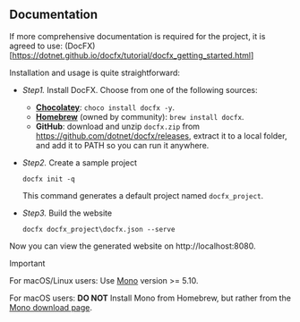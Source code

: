 ## Documentation

If more comprehensive documentation is required for the project, it is agreed to use: (DocFX)[https://dotnet.github.io/docfx/tutorial/docfx_getting_started.html]

Installation and usage is quite straightforward:

* *Step1.* Install DocFX. Choose from one of the following sources:
    * **[Chocolatey](https://chocolatey.org/packages/docfx)**: `choco install docfx -y`.
    * **[Homebrew](https://formulae.brew.sh/formula/docfx)** (owned by community): `brew install docfx`.
    * **GitHub**: download and unzip `docfx.zip` from https://github.com/dotnet/docfx/releases, extract it to a local folder, and add it to PATH so you can run it anywhere.

* *Step2.* Create a sample project
    ```
    docfx init -q
    ```
    This command generates a default project named `docfx_project`.

* *Step3.* Build the website
    ```
    docfx docfx_project\docfx.json --serve
    ```

Now you can view the generated website on http://localhost:8080.

> [!Important]
>
> For macOS/Linux users: Use [Mono](https://www.mono-project.com/) version >= 5.10.
>
> For macOS users: **DO NOT** Install Mono from Homebrew, but rather from the [Mono download page](https://www.mono-project.com/download/stable/#download-mac).
